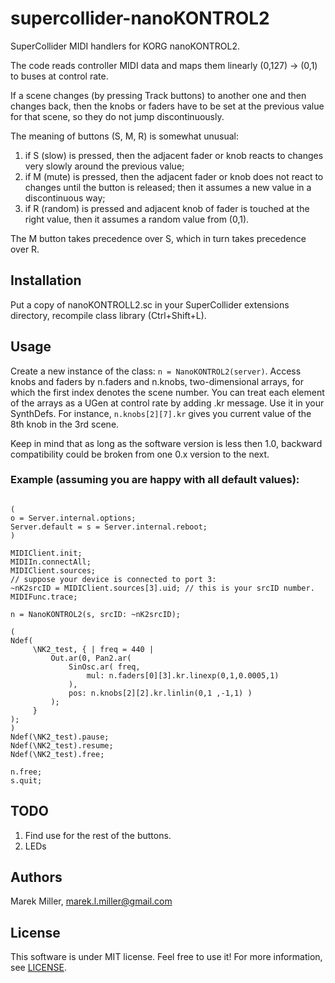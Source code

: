 # supercollider-nanoKONTROL2
SuperCollider MIDI handlers for KORG nanoKONTROL2.

The code reads controller MIDI data and maps them linearly (0,127) -> (0,1)
to buses at control rate.

If a scene changes (by pressing Track buttons) to another one and then
changes back, then the knobs or faders have to be set at the previous value
for that scene, so they do not jump discontinuously.

The meaning of buttons (S, M, R) is somewhat unusual:

1. if S (slow) is pressed, then the adjacent fader or knob reacts to
   changes very slowly around the previous value;
2. if M (mute) is pressed, then the adjacent fader or knob does not react
   to changes until the button is released; then it assumes a new value
   in a discontinuous way;
3. if R (random) is pressed and adjacent knob of fader is touched at
   the right value, then it assumes a random value from (0,1).

The M button takes precedence over S, which in turn takes precedence over R.



## Installation
Put a copy of nanoKONTROLL2.sc in your SuperCollider extensions directory,
recompile class library (Ctrl+Shift+L).

## Usage
Create a new instance of the class: `n = NanoKONTROL2(server)`.
Access knobs and faders by n.faders and n.knobs, two-dimensional arrays, for
which the first index denotes the scene number. You can treat each element
of the arrays as a UGen at control rate by adding .kr message.  Use it in
your SynthDefs. For instance, `n.knobs[2][7].kr` gives you current value of
the 8th knob in the 3rd scene.

Keep in mind that as long as the software version is less then 1.0,
backward compatibility could be broken from one 0.x version to the next.


### Example (assuming you are happy with all default values):
```SuperCollider

(
o = Server.internal.options;
Server.default = s = Server.internal.reboot;
)

MIDIClient.init;
MIDIIn.connectAll;
MIDIClient.sources;
// suppose your device is connected to port 3:
~nK2srcID = MIDIClient.sources[3].uid; // this is your srcID number.
MIDIFunc.trace;

n = NanoKONTROL2(s, srcID: ~nK2srcID);

(
Ndef(
     \NK2_test, { | freq = 440 |
         Out.ar(0, Pan2.ar(
             SinOsc.ar( freq,
                 mul: n.faders[0][3].kr.linexp(0,1,0.0005,1)
             ),
             pos: n.knobs[2][2].kr.linlin(0,1 ,-1,1) )
         );
     }
);
)
Ndef(\NK2_test).pause;
Ndef(\NK2_test).resume;
Ndef(\NK2_test).free;

n.free;
s.quit;
```


## TODO
1. Find use for the rest of the buttons.
2. LEDs


## Authors
Marek Miller, <marek.l.miller@gmail.com>


## License
This software is under MIT license.  Feel free to use it!  For more information, see [LICENSE](./LICENSE).

